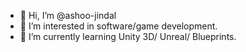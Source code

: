 - 👋 Hi, I’m @ashoo-jindal
- 👀 I’m interested in software/game development.
- 🌱 I’m currently learning Unity 3D/ Unreal/ Blueprints.

<!---
ashoo-jindal/ashoo-jindal is a ✨ special ✨ repository because its `README.md` (this file) appears on your GitHub profile.
You can click the Preview link to take a look at your changes.
--->
